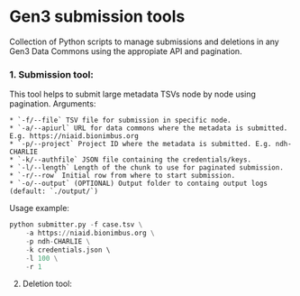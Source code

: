 # Gen3 submission tools

Collection of Python scripts to manage submissions and deletions in any Gen3 Data Commons using the appropiate API and pagination.

### 1. Submission tool:

This tool helps to submit large metadata TSVs node by node using pagination. Arguments:

	* `-f/--file` TSV file for submission in specific node.
	* `-a/--apiurl` URL for data commons where the metadata is submitted. E.g. https://niaid.bionimbus.org
	* `-p/--project` Project ID where the metadata is submitted. E.g. ndh-CHARLIE
	* `-k/--authfile` JSON file containing the credentials/keys.
	* `-l/--length` Length of the chunk to use for paginated submission.
	* `-r/--row` Initial row from where to start submission.
	* `-o/--output` (OPTIONAL) Output folder to containg output logs (default: `./output/`)

Usage example:

```python
python submitter.py -f case.tsv \
	-a https://niaid.bionimbus.org \
	-p ndh-CHARLIE \
	-k credentials.json \ 
	-l 100 \
	-r 1
```

2. Deletion tool:

